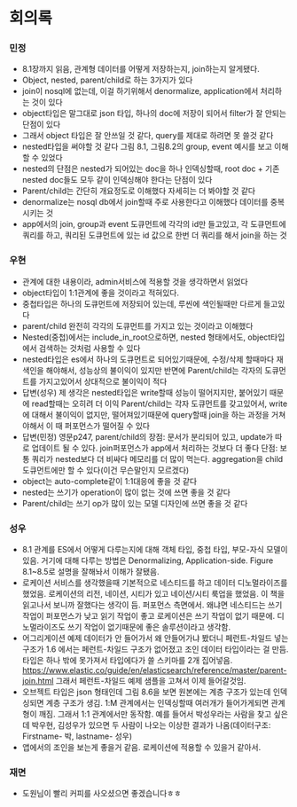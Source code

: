 # 회의록
### 민정
- 8.1장까지 읽음, 관계형 데이터를 어떻게 저장하는지, join하는지 알게됐다.
- Object, nested, parent/child로 하는 3가지가 있다
- join이 nosql에 없는데, 이걸 하기위해서 denormalize, application에서 처리하는 것이 있다
- object타입은 말그대로 json 타입, 하나의 doc에 저장이 되어서 filter가 잘 안되는 단점이 있다
- 그래서 object 타입은 잘 안쓰일 것 같다, query를 제대로 하려면 못 쓸것 같다
- nested타입을 써야할 것 같다 그림 8.1, 그림8.2의 group, event 예시를 보고 이해할 수 있었다
- nested의 단점은 nested가 되어있는 doc을 하나 인덱싱할때, root doc + 기존 nested doc들도 모두 같이 인덱싱해야 한다는 단점이 있다
- Parent/child는 간단히 개요정도로 이해했다 자세히는 더 봐야할 것 같다
- denormalize는 nosql db에서 join할때 주로 사용한다고 이해했다 데이터를 중복시키는 것
- app에서의 join, group과 event 도큐먼트에 각각의 id만 들고있고, 각 도큐먼트에 쿼리를 하고, 쿼리된 도큐먼트에 있는 id 값으로 한번 더 쿼리를 해서 join을 하는 것

### 우현
- 관계에 대한 내용이라, admin서비스에 적용할 것을 생각하면서 읽었다
- object타입이 1:1관계에 좋을 것이라고 적혀있다.
- 중첩타입은 하나의 도큐먼트에 저장되어 있는데, 루씬에 색인될때만 다르게 들고있다
- parent/child 완전히 각각의 도큐먼트를 가지고 있는 것이라고 이해했다
- Nested(중첩)에서는 include_in_root으로하면, nested 형태에서도, object타입에서 검색하는 것처럼 사용할 수 있다
- nested타입은 es에서 하나의 도큐먼트로 되어있기때문에, 수정/삭제 할때마다 재색인을 해야해서, 성능상의 불이익이 있지만
반면에 Parent/child는 각자의 도큐먼트를 가지고있어서 상대적으로 불이익이 적다
- 답변(성우) 제 생각은 nested타입은 write할때 성능이 떨어지지만, 붙어있기 때문에 read할때는 오히려 더 이익
Parent/child는 각자 도큐먼트를 갖고있어서, write에 대해서 불이익이 없지만, 떨어져있기때문에 query할때 join을 하는 과정을 거쳐야해서 이 때 퍼포먼스가 떨어질 수 있다
- 답변(민정) 영문p247, parent/child의 장점: 문서가 분리되어 있고, update가 따로 업데이트 될 수 있다. join퍼포먼스가 app에서 처리하는 것보다 더 좋다 단점: 보통 쿼리가 nested보다 더 비싸다 메모리를 더 많이 먹는다. aggregation을 child 도큐먼트에만 할 수 있다(이건 무슨말인지 모르겠다)
- object는 auto-complete같이 1:1대응에 좋을 것 같다
- nested는 쓰기가 operation이 많이 없는 것에 쓰면 좋을 것 같다
- Parent/child는 쓰기 op가 많이 있는 모델 디자인에 쓰면 좋을 것 같다

### 성우
- 8.1 관계를 ES에서 어떻게 다루는지에 대해 객체 타입, 중첩 타입, 부모-자식 모델이 있음. 거기에 대해 다루는 방법은 Denormalizing, Application-side. Figure 8.1~8.5로 설명을 잘해놔서 이해가 잘됐음.
- 로케이션 서비스를 생각했을때 기본적으로 네스티드를 하고 데이터 디노멀라이즈를 했었음. 로케이션의 리전, 네이션, 시티가 있고 네이션/시티 룩업을 했었음. 이 책을 읽고나서 보니까 잘했다는 생각이 듬. 퍼포먼스 측면에서. 왜냐면 네스티드는 쓰기 작업이 퍼포먼스가 낮고 읽기 작업이 좋고 로케이션은 쓰기 작업이 없기 때문에. 디노멀라이즈도 쓰기 작업이 없기때문에 좋은 솔루션이라고 생각함.
- 어그리게이션 예제 데이터가 안 들어가서 왜 안들어가냐 봤더니 페런트-차일드 넣는 구조가 1.6 에서는 페런트-차일드 구조가 없어졌고 조인 데이터 타입이라는 걸 만듬. 타입은 하나 밖에 못가져서 타입에다가 쓸 스키마를 2개 집어넣음. https://www.elastic.co/guide/en/elasticsearch/reference/master/parent-join.html 그래서 페런트-차일드 예제 샘플을 고쳐서 이제 들어갈것임.
- 오브젝트 타입은 json 형태인데 그림 8.6을 보면 원본에는 계층 구조가 있는데 인덱싱되면 계층 구조가 생김. 1:M 관계에서는 인덱싱할때 여러개가 들어가게되면 관계형이 깨짐. 그래서 1:1 관계에서만 동작함. 예를 들어서 박성우라는 사람을 찾고 싶은데 박우현, 김성우가 있으면 두 사람이 나오는 이상한 결과가 나옴(데이터구조: Firstname- 박, lastname- 성우)
- 앱에서의 조인을 보는게 좋을거 같음. 로케이션에 적용할 수 있을거 같아서.

### 재면
- 도원님이 빨리 커피를 사오셨으면 좋겠습니다ㅎㅎ
